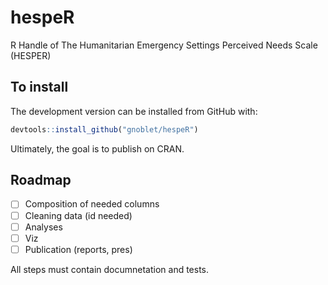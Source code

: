 # hespeR

 R Handle of The Humanitarian Emergency Settings Perceived Needs Scale (HESPER)

## To install

The development version can be installed from GitHub with:

```r
devtools::install_github("gnoblet/hespeR")
```

Ultimately, the goal is to publish on CRAN.

 ## Roadmap

 - [ ] Composition of needed columns
 - [ ] Cleaning data (id needed)
 - [ ] Analyses
 - [ ] Viz
 - [ ] Publication (reports, pres)

 All steps must contain documnetation and tests.